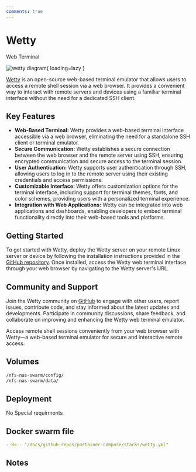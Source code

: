 ```yaml
---
comments: true
---
```


# Wetty

Web Terminal

![wetty diagram](/assets/diagrams/wetty.png){ loading=lazy }

[Wetty](https://github.com/krishnasrinivas/wetty) is an open-source web-based terminal emulator that allows users to access a remote shell session via a web browser. It provides a convenient way to interact with remote servers and devices using a familiar terminal interface without the need for a dedicated SSH client.

## Key Features

- **Web-Based Terminal:** Wetty provides a web-based terminal interface accessible via a web browser, eliminating the need for a standalone SSH client or terminal emulator.
- **Secure Communication:** Wetty establishes a secure connection between the web browser and the remote server using SSH, ensuring encrypted communication and secure access to the terminal session.
- **User Authentication:** Wetty supports user authentication through SSH, allowing users to log in to the remote server using their existing credentials and access permissions.
- **Customizable Interface:** Wetty offers customization options for the terminal interface, including support for terminal themes, fonts, and color schemes, providing users with a personalized terminal experience.
- **Integration with Web Applications:** Wetty can be integrated into web applications and dashboards, enabling developers to embed terminal functionality directly into their web-based tools and platforms.

## Getting Started

To get started with Wetty, deploy the Wetty server on your remote Linux server or device by following the installation instructions provided in the [GitHub repository](https://github.com/krishnasrinivas/wetty). Once installed, access the Wetty web terminal interface through your web browser by navigating to the Wetty server's URL.

## Community and Support

Join the Wetty community on [GitHub](https://github.com/krishnasrinivas/wetty) to engage with other users, report issues, contribute code, and stay informed about the latest updates and developments. Participate in community discussions, share feedback, and collaborate on improving and enhancing the Wetty web terminal emulator.

Access remote shell sessions conveniently from your web browser with Wetty—a web-based terminal emulator for secure and interactive remote access.


## Volumes

```bash
/nfs-nas-swarm/config/
/nfs-nas-swarm/data/
```

## Deployment
No Special requirments

## Docker swarm file
``` yaml linenums="1" 
--8<-- "/docs/github-repos/portainer-compose/stacks/wetty.yml"
```

## Notes

